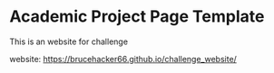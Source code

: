 # Academic Project Page Template
This is an website for challenge

website:
https://brucehacker66.github.io/challenge_website/

